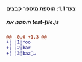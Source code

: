 [{]: <helper> (diffStep 1.1 files="test-file.js")

#### צעד 1.1: הוספת מיספר קבצים

##### הוספנו את test-file.js
```diff
@@ -0,0 +1,3 @@
+┊ ┊1┊foo
+┊ ┊2┊bar
+┊ ┊3┊baz🚫↵
```

[}]: #